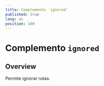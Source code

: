 ```yaml
---
title: Complemento `ignored`
published: true
lang: en
position: 100
---
```


# Complemento `ignored`

<div class="docs-link_table">
  <a class="view-in-repo" href="https://github.com/scullyio/scully/blob/main/libs/scully/src/lib/routerPlugins/ignoredRoutePlugin.ts"></a>
</div>

## Overview

Permite ignorar rutas.
